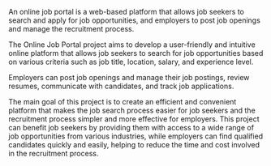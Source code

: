 An online job portal is a web-based platform that allows job seekers to search and apply for job 
opportunities, and employers to post job openings and manage the recruitment process. 

The Online Job Portal project aims to develop a user-friendly and intuitive online platform that 
allows job seekers to search for job opportunities based on various criteria such as job title, 
location, salary, and experience level.

Employers can post job openings and manage their job postings, review resumes, communicate 
with candidates, and track job applications. 

The main goal of this project is to create an efficient and convenient platform that makes the job 
search process easier for job seekers and the recruitment process simpler and more effective for 
employers. 
This project can benefit job seekers by providing them with access to a wide range of job 
opportunities from various industries, while employers can find qualified candidates quickly and 
easily, helping to reduce the time and cost involved in the recruitment process.
